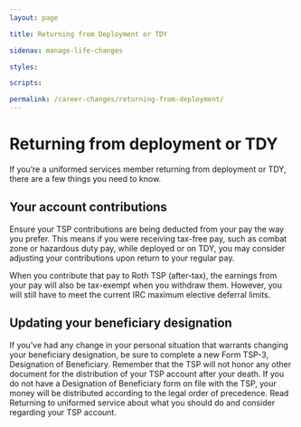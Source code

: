 ```yaml
---
layout: page

title: Returning from Deployment or TDY

sidenav: manage-life-changes

styles:

scripts:

permalink: /career-changes/returning-from-deployment/
---
```


# Returning from deployment or TDY

If you’re a uniformed services member returning from deployment or TDY, there are a few things you need to know.

## Your account contributions

Ensure your TSP contributions are being deducted from your pay the way you prefer. This means if you were receiving tax-free pay, such as combat zone or hazardous duty pay, while deployed or on TDY, you may consider adjusting your contributions upon return to your regular pay. 

When you contribute that pay to Roth TSP (after-tax), the earnings from your pay will also be tax-exempt when you withdraw them. However, you will still have to meet the current IRC maximum elective deferral limits. 

## Updating your beneficiary designation
If you've had any change in your personal situation that warrants changing your beneficiary designation, be sure to complete a new Form TSP-3, Designation of Beneficiary. Remember that the TSP will not honor any other document for the distribution of your TSP account after your death.
If you do not have a Designation of Beneficiary form on file with the TSP, your money will be distributed according to the legal order of precedence.
Read Returning to uniformed service about what you should do and consider regarding your TSP account.
